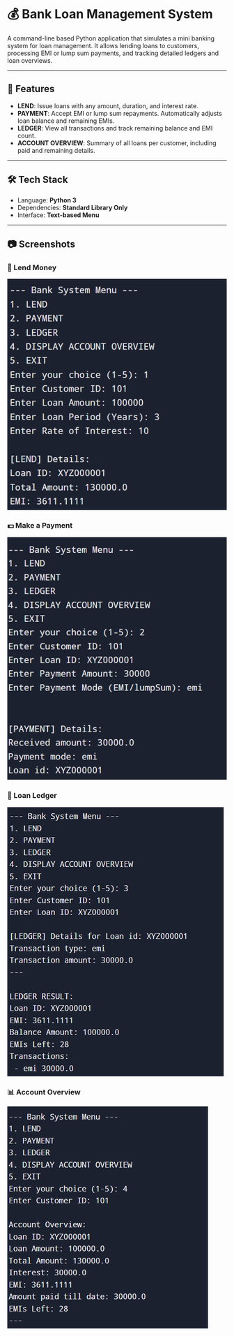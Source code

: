 # 💰 Bank Loan Management System

A command-line based Python application that simulates a mini banking system for loan management. It allows lending loans to customers, processing EMI or lump sum payments, and tracking detailed ledgers and loan overviews.

---

## 🚀 Features

- **LEND**: Issue loans with any amount, duration, and interest rate.
- **PAYMENT**: Accept EMI or lump sum repayments. Automatically adjusts loan balance and remaining EMIs.
- **LEDGER**: View all transactions and track remaining balance and EMI count.
- **ACCOUNT OVERVIEW**: Summary of all loans per customer, including paid and remaining details.

---

## 🛠️ Tech Stack

- Language: **Python 3**
- Dependencies: **Standard Library Only**
- Interface: **Text-based Menu**

---

## 📷 Screenshots

### 🎯 Lend Money
![Lend Loan Screenshot](screenshots/lend.png)

### 💵 Make a Payment
![Payment Screenshot](screenshots/payment.png)

### 📑 Loan Ledger
![Ledger Screenshot](screenshots/ledger.png)

### 📊 Account Overview
![Account Overview Screenshot](screenshots/overview.png)

